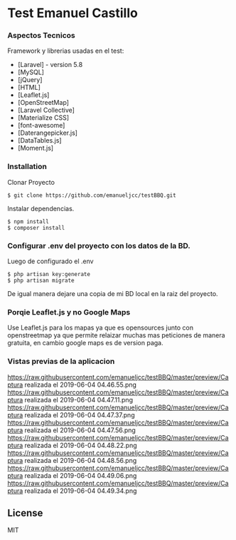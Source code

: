 # Test Emanuel Castillo

### Aspectos Tecnicos

Framework y librerias usadas en el test:

* [Laravel] - version 5.8
* [MySQL]
* [jQuery]
* [HTML]
* [Leaflet.js]
* [OpenStreetMap]
* [Laravel Collective]
* [Materialize CSS]
* [font-awesome]
* [Daterangepicker.js]
* [DataTables.js]
* [Moment.js]

### Installation

Clonar Proyecto
```
$ git clone https://github.com/emanueljcc/testBBQ.git
```
Instalar dependencias.

```
$ npm install
$ composer install
```
### Configurar .env del proyecto con los datos de la BD.

Luego de configurado el .env

```
$ php artisan key:generate
$ php artisan migrate
```
De igual manera dejare una copia de mi BD local en la raiz del proyecto.

### Porqie Leaflet.js y no Google Maps
Use Leaflet.js para los mapas ya que es opensources junto con openstreetmap ya que permite relaizar muchas mas peticiones de manera gratuita, en cambio google maps es de version paga.

### Vistas previas de la aplicacion

https://raw.githubusercontent.com/emanueljcc/testBBQ/master/preview/Captura realizada el 2019-06-04 04.46.55.png
https://raw.githubusercontent.com/emanueljcc/testBBQ/master/preview/Captura realizada el 2019-06-04 04.47.11.png
https://raw.githubusercontent.com/emanueljcc/testBBQ/master/preview/Captura realizada el 2019-06-04 04.47.37.png
https://raw.githubusercontent.com/emanueljcc/testBBQ/master/preview/Captura realizada el 2019-06-04 04.47.56.png
https://raw.githubusercontent.com/emanueljcc/testBBQ/master/preview/Captura realizada el 2019-06-04 04.48.22.png
https://raw.githubusercontent.com/emanueljcc/testBBQ/master/preview/Captura realizada el 2019-06-04 04.48.56.png
https://raw.githubusercontent.com/emanueljcc/testBBQ/master/preview/Captura realizada el 2019-06-04 04.49.06.png
https://raw.githubusercontent.com/emanueljcc/testBBQ/master/preview/Captura realizada el 2019-06-04 04.49.34.png

License
----

MIT
